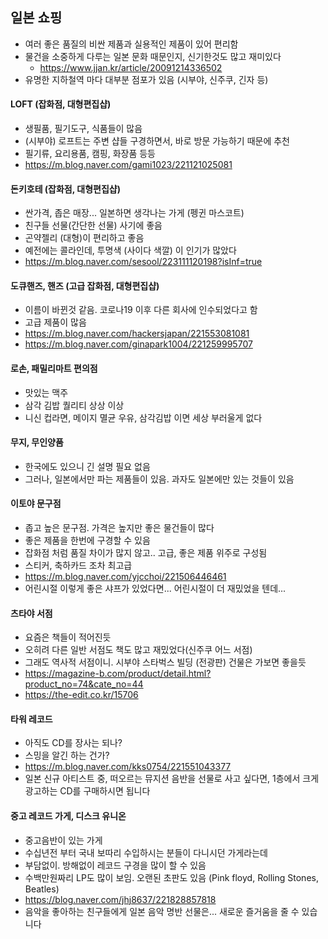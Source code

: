 ## 일본 쇼핑
- 여러 좋은 품질의 비싼 제품과 실용적인 제품이 있어 편리함
- 물건을 소중하게 다루는 일본 문화 때문인지, 신기한것도 많고 재미있다
  - https://www.jjan.kr/article/20091214336502
- 유명한 지하철역 마다 대부분 점포가 있음 (시부야, 신주쿠, 긴자 등)

#### LOFT (잡화점, 대형편집샵)
- 생필품, 필기도구, 식품들이 많음
- (시부야) 로프트는 주변 샵들 구경하면서, 바로 방문 가능하기 때문에 추천
- 필기류, 요리용품, 캠핑, 화장품 등등
- https://m.blog.naver.com/gami1023/221121025081

#### 돈키호테 (잡화점, 대형편집샵)
- 싼가격, 좁은 매장... 일본하면 생각나는 가게 (펭귄 마스코트) 
- 친구들 선물(간단한 선물) 사기에 좋음
- 곤약젤리 (대형)이 편리하고 좋음
- 예전에는 콜라인데, 투명색 (사이다 색깔) 이 인기가 많았다
- https://m.blog.naver.com/sesool/223111120198?isInf=true

#### 도큐핸즈, 핸즈 (고급 잡화점, 대형편집샵)
- 이름이 바뀐것 같음. 코로나19 이후 다른 회사에 인수되었다고 함
- 고급 제품이 많음 
- https://m.blog.naver.com/hackersjapan/221553081081
- https://m.blog.naver.com/ginapark1004/221259995707
  
#### 로손, 패밀리마트 편의점
- 맛있는 맥주
- 삼각 김밥 퀄리티 상상 이상
- 니신 컵라면, 메이지 멸균 우유, 삼각김밥 이면 세상 부러울게 없다

#### 무지, 무인양품
- 한국에도 있으니 긴 설명 필요 없음
- 그러나, 일본에서만 파는 제품들이 있음. 과자도 일본에만 있는 것들이 있음

#### 이토야 문구점
- 좁고 높은 문구점. 가격은 높지만 좋은 물건들이 많다
- 좋은 제품을 한번에 구경할 수 있음
- 잡화점 처럼 품질 차이가 많지 않고.. 고급, 좋은 제품 위주로 구성됨
- 스티커, 축하카드 조차 최고급
- https://m.blog.naver.com/yjcchoi/221506446461
- 어린시절 이렇게 좋은 샤프가 있었다면... 어린시절이 더 재밌었을 텐데...

#### 츠타야 서점
- 요즘은 책들이 적어진듯
- 오히려 다른 일반 서점도 책도 많고 재밌었다(신주쿠 어느 서점)
- 그래도 역사적 서점이니. 시부야 스타벅스 빌딩 (전광판) 건물은 가보면 좋을듯
- https://magazine-b.com/product/detail.html?product_no=74&cate_no=44
- https://the-edit.co.kr/15706

#### 타워 레코드
- 아직도 CD를 장사는 되나?
- 스밍을 알긴 하는 건가?
- https://m.blog.naver.com/kks0754/221551043377
- 일본 신규 아티스트 중, 떠오르는 뮤지션 음반을 선물로 사고 싶다면, 1층에서 크게 광고하는 CD를 구매하시면 됩니다

#### 중고 레코드 가게, 디스크 유니온
- 중고음반이 있는 가게
- 수십년전 부터 국내 보따리 수입하시는 분들이 다니시던 가게라는데
- 부담없이. 방해없이 레코드 구경을 많이 할 수 있음
- 수백만원짜리 LP도 많이 보임. 오랜된 초판도 있음 (Pink floyd, Rolling Stones, Beatles)
- https://blog.naver.com/jhj8637/221828857818
- 음악을 좋아하는 친구들에게 일본 음악 명반 선물은... 새로운 즐거움을 줄 수 있습니다


